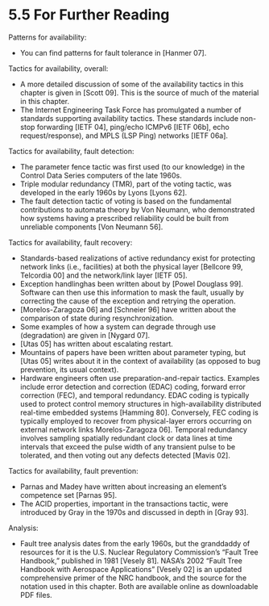 5.5 For Further Reading
===

Patterns for availability:

* You can find patterns for fault tolerance in [Hanmer 07]. 

Tactics for availability, overall:

* A more detailed discussion of some of the availability tactics in this chapter is given in [Scott 09]. This is the source of much of the material in this chapter.
* The Internet Engineering Task Force has promulgated a number of standards supporting availability tactics. These standards include non-stop forwarding [IETF 04], ping/echo ICMPv6 [IETF 06b], echo request/response), and MPLS (LSP Ping) networks [IETF 06a].

Tactics for availability, fault detection:

* The parameter fence tactic was first used (to our knowledge) in the Control Data Series computers of the late 1960s.
* Triple modular redundancy (TMR), part of the voting tactic, was developed in the early 1960s by Lyons [Lyons 62].
* The fault detection tactic of voting is based on the fundamental contributions to automata theory by Von Neumann, who demonstrated how systems having a prescribed reliability could be built from unreliable components [Von Neumann 56].

Tactics for availability, fault recovery:

* Standards-based realizations of active redundancy exist for protecting network links (i.e., facilities) at both the physical layer [Bellcore 99, Telcordia 00] and the network/link layer [IETF 05].
* Exception handlinghas been written about by [Powel Douglass 99]. Software can then use this information to mask the fault, usually by correcting the cause of the exception and retrying the operation.
* [Morelos-Zaragoza 06] and [Schneier 96] have written about the comparison of state during resynchronization.
* Some examples of how a system can degrade through use (degradation) are given in [Nygard 07].
* [Utas 05] has written about escalating restart.
* Mountains of papers have been written about parameter typing, but [Utas 05] writes about it in the context of availability (as opposed to bug prevention, its usual context).
* Hardware engineers often use preparation-and-repair tactics. Examples include error detection and correction (EDAC) coding, forward error correction (FEC), and temporal redundancy. EDAC coding is typically used to protect control memory structures in high-availability distributed real-time embedded systems [Hamming 80]. Conversely, FEC coding is typically employed to recover from physical-layer errors occurring on external network links Morelos-Zaragoza 06]. Temporal redundancy involves sampling spatially redundant clock or data lines at time intervals that exceed the pulse width of any transient pulse to be tolerated, and then voting out any defects detected [Mavis 02].

Tactics for availability, fault prevention:

* Parnas and Madey have written about increasing an element’s competence set [Parnas 95].
* The ACID properties, important in the transactions tactic, were introduced by Gray in the 1970s and discussed in depth in [Gray 93].

Analysis:

* Fault tree analysis dates from the early 1960s, but the granddaddy of resources for it is the U.S. Nuclear Regulatory Commission’s “Fault Tree Handbook,” published in 1981 [Vesely 81]. NASA’s 2002 “Fault Tree Handbook with Aerospace Applications” [Vesely 02] is an updated comprehensive primer of the NRC handbook, and the source for the notation used in this chapter. Both are available online as downloadable PDF files.